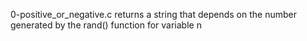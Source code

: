 0-positive_or_negative.c returns a string that depends on the number generated by the rand() function for variable n
